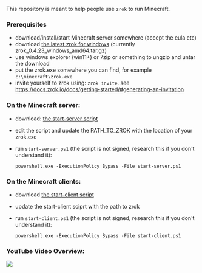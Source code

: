 This repository is meant to help people use `zrok` to run Minecraft.

### Prerequisites
* download/install/start Minecraft server somewhere (accept the eula etc)
* download [the latest zrok for windows](https://github.com/openziti/zrok/releases/latest) (currently zrok_0.4.23_windows_amd64.tar.gz)
* use windows explorer (win11+) or 7zip or something to ungzip and untar the download
* put the zrok.exe somewhere you can find, for example `c:\minecraft\zrok.exe`
* invite yourself to zrok using: `zrok invite`. see https://docs.zrok.io/docs/getting-started/#generating-an-invitation

### On the Minecraft server:
* download: [the start-server script](https://raw.githubusercontent.com/dovholuknf/minecraft-zrok-bootstrapper/main/start-server.ps1)
* edit the script and update the PATH_TO_ZROK with the location of your zrok.exe
* run `start-server.ps1` (the script is not signed, research this if you don't understand it):

      powershell.exe -ExecutionPolicy Bypass -File start-server.ps1

### On the Minecraft clients:
* download [the start-client script](https://raw.githubusercontent.com/dovholuknf/minecraft-zrok-bootstrapper/main/start-client.ps1)
* update the start-client sciprt with the path to zrok
* run `start-client.ps1` (the script is not signed, research this if you don't understand it):

	  powershell.exe -ExecutionPolicy Bypass -File start-client.ps1
	  
### YouTube Video Overview:
[<img src="https://img.youtube.com/vi/Sq43hp6n9rE/hqdefault.jpg">](https://youtu.be/Sq43hp6n9rE)
